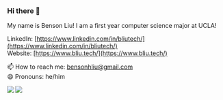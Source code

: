 ### Hi there 👋

My name is Benson Liu! I am a first year computer science major at UCLA!

LinkedIn: [https://www.linkedin.com/in/bliutech/](https://www.linkedin.com/in/bliutech/) \
Website: [https://www.bliu.tech/](https://www.bliu.tech/) 

📫 How to reach me: bensonhliu@gmail.com\
😄 Pronouns: he/him

<img align="left" src="https://github-readme-stats.vercel.app/api/top-langs/?username=bliutech&layout=compact&theme=vue" /> <img align="left" src="https://github-readme-stats.vercel.app/api?username=bliutech&show_icons=true&count_private=true&theme=vue" />


<!--
**bliutech/bliutech** is a ✨ _special_ ✨ repository because its `README.md` (this file) appears on your GitHub profile.

Here are some ideas to get you started:

- 🔭 I’m currently working on ...
- 🌱 I’m currently learning ...
- 👯 I’m looking to collaborate on ...
- 🤔 I’m looking for help with ...
- 💬 Ask me about ...
- 📫 How to reach me: ...
- 😄 Pronouns: ...
- ⚡ Fun fact: ...
-->
